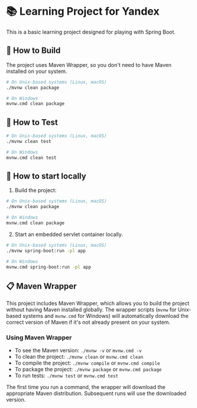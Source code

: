 # 📚 Learning Project for Yandex

This is a basic learning project designed for playing with Spring Boot.

## 🔧 How to Build

The project uses Maven Wrapper, so you don't need to have Maven installed on your system.

```bash
# On Unix-based systems (Linux, macOS)
./mvnw clean package

# On Windows
mvnw.cmd clean package
```

## 🧪 How to Test

```bash
# On Unix-based systems (Linux, macOS)
./mvnw clean test

# On Windows
mvnw.cmd clean test
```

## 🚀 How to start locally
1. Build the project:

```bash
# On Unix-based systems (Linux, macOS)
./mvnw clean package

# On Windows
mvnw.cmd clean package
```

2. Start an embedded servlet container locally.
```bash
# On Unix-based systems (Linux, macOS)
./mvnw spring-boot:run -pl app

# On Windows
mvnw.cmd spring-boot:run -pl app
```

## 📋 Maven Wrapper

This project includes Maven Wrapper, which allows you to build the project without having Maven installed globally. The wrapper scripts (`mvnw` for Unix-based systems and `mvnw.cmd` for Windows) will automatically download the correct version of Maven if it's not already present on your system.

### Using Maven Wrapper

- To see the Maven version: `./mvnw -v` or `mvnw.cmd -v`
- To clean the project: `./mvnw clean` or `mvnw.cmd clean`
- To compile the project: `./mvnw compile` or `mvnw.cmd compile`
- To package the project: `./mvnw package` or `mvnw.cmd package`
- To run tests: `./mvnw test` or `mvnw.cmd test`

The first time you run a command, the wrapper will download the appropriate Maven distribution. Subsequent runs will use the downloaded version.
